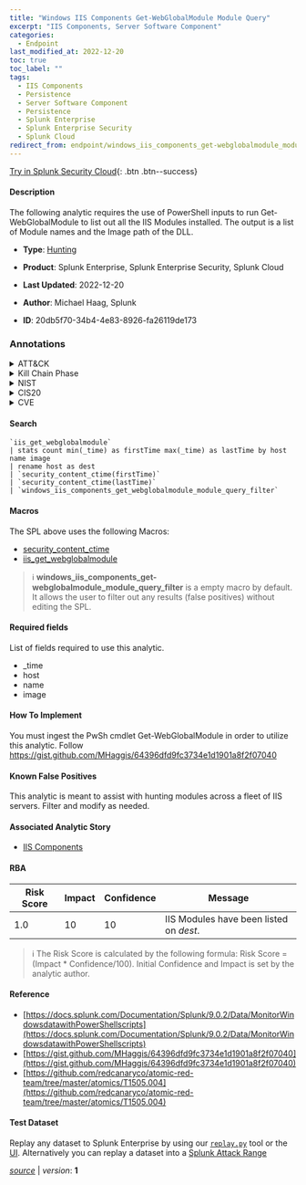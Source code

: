 ```yaml
---
title: "Windows IIS Components Get-WebGlobalModule Module Query"
excerpt: "IIS Components, Server Software Component"
categories:
  - Endpoint
last_modified_at: 2022-12-20
toc: true
toc_label: ""
tags:
  - IIS Components
  - Persistence
  - Server Software Component
  - Persistence
  - Splunk Enterprise
  - Splunk Enterprise Security
  - Splunk Cloud
redirect_from: endpoint/windows_iis_components_get-webglobalmodule_module_query/
---
```




[Try in Splunk Security Cloud](https://www.splunk.com/en_us/cyber-security.html){: .btn .btn--success}

#### Description

The following analytic requires the use of PowerShell inputs to run Get-WebGlobalModule to list out all the IIS Modules installed. The output is a list of Module names and the Image path of the DLL.

- **Type**: [Hunting](https://github.com/splunk/security_content/wiki/Detection-Analytic-Types)
- **Product**: Splunk Enterprise, Splunk Enterprise Security, Splunk Cloud

- **Last Updated**: 2022-12-20
- **Author**: Michael Haag, Splunk
- **ID**: 20db5f70-34b4-4e83-8926-fa26119de173

### Annotations
<details>
  <summary>ATT&CK</summary>

<div markdown="1">

#### [ATT&CK](https://attack.mitre.org/)

| ID          | Technique   | Tactic         |
| ----------- | ----------- |--------------- |
| [T1505.004](https://attack.mitre.org/techniques/T1505/004/) | IIS Components | Persistence |

| [T1505](https://attack.mitre.org/techniques/T1505/) | Server Software Component | Persistence |

</div>
</details>


<details>
  <summary>Kill Chain Phase</summary>

<div markdown="1">

* Installation


</div>
</details>


<details>
  <summary>NIST</summary>

<div markdown="1">

* DE.AE



</div>
</details>

<details>
  <summary>CIS20</summary>

<div markdown="1">

* CIS 10



</div>
</details>

<details>
  <summary>CVE</summary>

<div markdown="1">


</div>
</details>


#### Search

```
`iis_get_webglobalmodule` 
| stats count min(_time) as firstTime max(_time) as lastTime by host name image 
| rename host as dest 
| `security_content_ctime(firstTime)` 
| `security_content_ctime(lastTime)` 
| `windows_iis_components_get_webglobalmodule_module_query_filter`
```

#### Macros
The SPL above uses the following Macros:
* [security_content_ctime](https://github.com/splunk/security_content/blob/develop/macros/security_content_ctime.yml)
* [iis_get_webglobalmodule](https://github.com/splunk/security_content/blob/develop/macros/iis_get_webglobalmodule.yml)

> :information_source:
> **windows_iis_components_get-webglobalmodule_module_query_filter** is a empty macro by default. It allows the user to filter out any results (false positives) without editing the SPL.



#### Required fields
List of fields required to use this analytic.
* _time
* host
* name
* image



#### How To Implement
You must ingest the PwSh cmdlet Get-WebGlobalModule in order to utilize this analytic. Follow https://gist.github.com/MHaggis/64396dfd9fc3734e1d1901a8f2f07040
#### Known False Positives
This analytic is meant to assist with hunting modules across a fleet of IIS servers. Filter and modify as needed.

#### Associated Analytic Story
* [IIS Components](/stories/iis_components)




#### RBA

| Risk Score  | Impact      | Confidence   | Message      |
| ----------- | ----------- |--------------|--------------|
| 1.0 | 10 | 10 | IIS Modules have been listed on $dest$. |


> :information_source:
> The Risk Score is calculated by the following formula: Risk Score = (Impact * Confidence/100). Initial Confidence and Impact is set by the analytic author.


#### Reference

* [https://docs.splunk.com/Documentation/Splunk/9.0.2/Data/MonitorWindowsdatawithPowerShellscripts](https://docs.splunk.com/Documentation/Splunk/9.0.2/Data/MonitorWindowsdatawithPowerShellscripts)
* [https://gist.github.com/MHaggis/64396dfd9fc3734e1d1901a8f2f07040](https://gist.github.com/MHaggis/64396dfd9fc3734e1d1901a8f2f07040)
* [https://github.com/redcanaryco/atomic-red-team/tree/master/atomics/T1505.004](https://github.com/redcanaryco/atomic-red-team/tree/master/atomics/T1505.004)



#### Test Dataset
Replay any dataset to Splunk Enterprise by using our [`replay.py`](https://github.com/splunk/attack_data#using-replaypy) tool or the [UI](https://github.com/splunk/attack_data#using-ui).
Alternatively you can replay a dataset into a [Splunk Attack Range](https://github.com/splunk/attack_range#replay-dumps-into-attack-range-splunk-server)




[*source*](https://github.com/splunk/security_content/tree/develop/detections/endpoint/windows_iis_components_get-webglobalmodule_module_query.yml) \| *version*: **1**